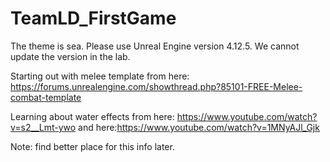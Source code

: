 # TeamLD_FirstGame
The theme is sea.
Please use Unreal Engine version 4.12.5. We cannot update the version in the lab.


Starting out with melee template from here: https://forums.unrealengine.com/showthread.php?85101-FREE-Melee-combat-template

Learning about water effects from here: https://www.youtube.com/watch?v=s2__Lmt-ywo
and here:https://www.youtube.com/watch?v=1MNyAJl_Gjk

Note: find better place for this info later.
